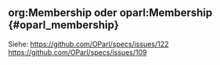 org:Membership oder oparl:Membership {#oparl_membership}
------------------------------------

Siehe:
https://github.com/OParl/specs/issues/122
https://github.com/OParl/specs/issues/109
